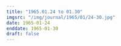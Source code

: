 ```yaml
---
title: "1965.01.24 to 01.30"
imgsrc: "/img/journal/1965/01/24-30.jpg"
date: 1965-01-24
enddate: 1965-01-30
draft: false
---
```


<!-- fix pre-formatted input -->
